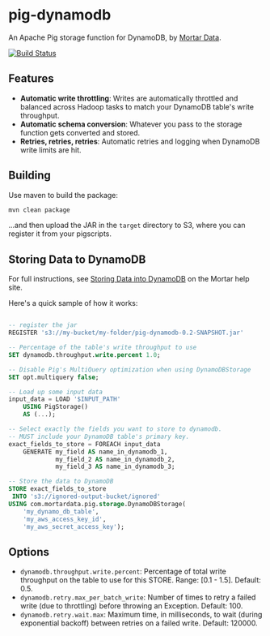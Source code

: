 # pig-dynamodb

An Apache Pig storage function for DynamoDB, by [Mortar Data](http://www.mortardata.com).

[![Build Status](https://travis-ci.org/mortardata/pig-dynamodb.svg?branch=master)](https://travis-ci.org/mortardata/pig-dynamodb)

## Features

* **Automatic write throttling**: Writes are automatically throttled and balanced across Hadoop tasks to match your DynamoDB table's write throughput.
* **Automatic schema conversion**: Whatever you pass to the storage function gets converted and stored.
* **Retries, retries, retries**: Automatic retries and logging when DynamoDB write limits are hit.


## Building

Use maven to build the package:

```bash
mvn clean package
```

...and then upload the JAR in the `target` directory to S3, where you can register it from your pigscripts.


## Storing Data to DynamoDB

For full instructions, see [Storing Data into DynamoDB](http://help.mortardata.com/integrations/dynamodb/dynamodb_store) on the Mortar help site.

Here's a quick sample of how it works:


```sql

-- register the jar
REGISTER 's3://my-bucket/my-folder/pig-dynamodb-0.2-SNAPSHOT.jar'

-- Percentage of the table's write throughput to use
SET dynamodb.throughput.write.percent 1.0;

-- Disable Pig's MultiQuery optimization when using DynamoDBStorage
SET opt.multiquery false;

-- Load up some input data
input_data = LOAD '$INPUT_PATH'
    USING PigStorage()
    AS (...);

-- Select exactly the fields you want to store to dynamodb.
-- MUST include your DynamoDB table's primary key.
exact_fields_to_store = FOREACH input_data
    GENERATE my_field AS name_in_dynamodb_1,
             my_field_2 AS name_in_dynamodb_2,
             my_field_3 AS name_in_dynamodb_3;

-- Store the data to DynamoDB
STORE exact_fields_to_store
 INTO 's3://ignored-output-bucket/ignored'
USING com.mortardata.pig.storage.DynamoDBStorage(
	'my_dynamo_db_table', 
	'my_aws_access_key_id', 
	'my_aws_secret_access_key');
```

## Options

* `dynamodb.throughput.write.percent`: Percentage of total write throughput on the table to use for this STORE.  Range: [0.1 - 1.5].  Default: 0.5.
* `dynamodb.retry.max_per_batch_write`: Number of times to retry a failed write (due to throttling) before throwing an Exception. Default: 100.
* `dynamodb.retry.wait.max`: Maximum time, in milliseconds, to wait (during exponential backoff) between retries on a failed write.  Default: 120000.
